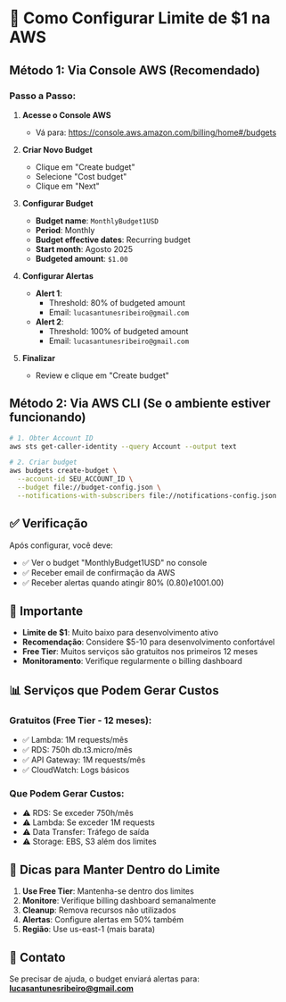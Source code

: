# 🏦 Como Configurar Limite de $1 na AWS

## Método 1: Via Console AWS (Recomendado)

### Passo a Passo:

1. **Acesse o Console AWS**
   - Vá para: https://console.aws.amazon.com/billing/home#/budgets

2. **Criar Novo Budget**
   - Clique em "Create budget"
   - Selecione "Cost budget"
   - Clique em "Next"

3. **Configurar Budget**
   - **Budget name**: `MonthlyBudget1USD`
   - **Period**: Monthly
   - **Budget effective dates**: Recurring budget
   - **Start month**: Agosto 2025
   - **Budgeted amount**: `$1.00`

4. **Configurar Alertas**
   - **Alert 1**:
     - Threshold: 80% of budgeted amount
     - Email: `lucasantunesribeiro@gmail.com`
   - **Alert 2**:
     - Threshold: 100% of budgeted amount  
     - Email: `lucasantunesribeiro@gmail.com`

5. **Finalizar**
   - Review e clique em "Create budget"

## Método 2: Via AWS CLI (Se o ambiente estiver funcionando)

```bash
# 1. Obter Account ID
aws sts get-caller-identity --query Account --output text

# 2. Criar budget
aws budgets create-budget \
  --account-id SEU_ACCOUNT_ID \
  --budget file://budget-config.json \
  --notifications-with-subscribers file://notifications-config.json
```

## ✅ Verificação

Após configurar, você deve:
- ✅ Ver o budget "MonthlyBudget1USD" no console
- ✅ Receber email de confirmação da AWS
- ✅ Receber alertas quando atingir 80% ($0.80) e 100% ($1.00)

## 🚨 Importante

- **Limite de $1**: Muito baixo para desenvolvimento ativo
- **Recomendação**: Considere $5-10 para desenvolvimento confortável
- **Free Tier**: Muitos serviços são gratuitos nos primeiros 12 meses
- **Monitoramento**: Verifique regularmente o billing dashboard

## 📊 Serviços que Podem Gerar Custos

### Gratuitos (Free Tier - 12 meses):
- ✅ Lambda: 1M requests/mês
- ✅ RDS: 750h db.t3.micro/mês  
- ✅ API Gateway: 1M requests/mês
- ✅ CloudWatch: Logs básicos

### Que Podem Gerar Custos:
- ⚠️ RDS: Se exceder 750h/mês
- ⚠️ Lambda: Se exceder 1M requests
- ⚠️ Data Transfer: Tráfego de saída
- ⚠️ Storage: EBS, S3 além dos limites

## 🎯 Dicas para Manter Dentro do Limite

1. **Use Free Tier**: Mantenha-se dentro dos limites
2. **Monitore**: Verifique billing dashboard semanalmente
3. **Cleanup**: Remova recursos não utilizados
4. **Alertas**: Configure alertas em 50% também
5. **Região**: Use us-east-1 (mais barata)

## 📧 Contato

Se precisar de ajuda, o budget enviará alertas para:
**lucasantunesribeiro@gmail.com**